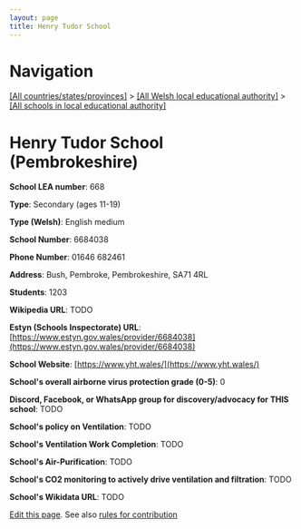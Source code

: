 ```yaml
---
layout: page
title: Henry Tudor School
---
```

# Navigation

[[All countries/states/provinces]](../../..) > [[All Welsh local educational authority]](../..) > [[All schools in local educational authority]](..)

# Henry Tudor School (Pembrokeshire)

**School LEA number**: 668

**Type**: Secondary (ages 11-19)

**Type (Welsh)**: English medium

**School Number**: 6684038

**Phone Number**: 01646 682461

**Address**: Bush, Pembroke, Pembrokeshire, SA71 4RL

**Students**: 1203

**Wikipedia URL**: TODO

**Estyn (Schools Inspectorate) URL**: [https://www.estyn.gov.wales/provider/6684038](https://www.estyn.gov.wales/provider/6684038)

**School Website**: [https://www.yht.wales/](https://www.yht.wales/)

**School's overall airborne virus protection grade (0-5)**: 0

**Discord, Facebook, or WhatsApp group for discovery/advocacy for THIS school**: TODO

**School's policy on Ventilation**: TODO

**School's Ventilation Work Completion**: TODO

**School's Air-Purification**: TODO

**School's CO2 monitoring to actively drive ventilation and filtration**: TODO

**School's Wikidata URL**: TODO




[Edit this page](https://github.com/VentilationProject/Wales/edit/prif/./Pembrokeshire/Henry_Tudor_School.md). See also [rules for contribution](../../../contribution-rules/)